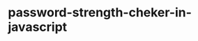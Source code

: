 # password-strength-cheker-in-javascript
            
                
                              
                                                                   
                                            

